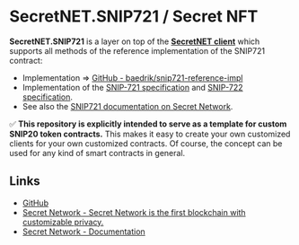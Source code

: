# SecretNET.SNIP721 / Secret NFT
**SecretNET.SNIP721** is a layer on top of the [**SecretNET client**](https://github.com/0xxCodemonkey/SecretNET) which supports all methods of the reference implementation of the SNIP721 contract:
- Implementation => [GitHub - baedrik/snip721-reference-impl](https://github.com/baedrik/snip721-reference-impl) 
- Implementation of the [SNIP-721 specification](https://github.com/SecretFoundation/SNIPs/blob/master/SNIP-721.md) and [SNIP-722 specification](https://github.com/baedrik/snip-722-spec/blob/master/SNIP-722.md).
- See also the [SNIP721 documentation on Secret Network](https://docs.scrt.network/secret-network-documentation/development/snips/snip-721-private-non-fungible-tokens-nfts).

:white_check_mark: **This repository is explicitly intended to serve as a template for custom SNIP20 token contracts.** 
This makes it easy to create your own customized clients for your own customized contracts.
Of course, the concept can be used for any kind of smart contracts in general.


## Links

- [GitHub](https://github.com/0xxCodemonkey/SecretNET.SNIP721)
- [Secret Network - Secret Network is the first blockchain with customizable privacy.](https://scrt.network/)
- [Secret Network - Documentation](https://docs.scrt.network/secret-network-documentation/)